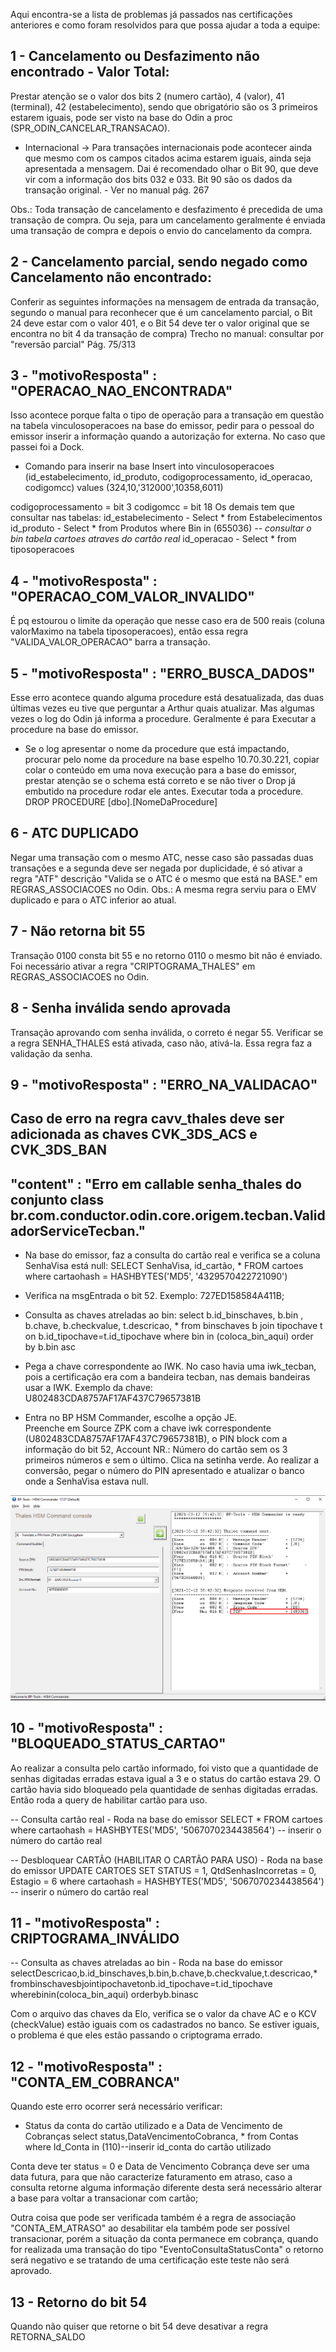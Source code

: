 Aqui encontra-se a lista de problemas já passados nas certificações anteriores e como foram resolvidos para que possa ajudar a toda a equipe:

## 1 - Cancelamento ou Desfazimento não encontrado - Valor Total:
Prestar atenção se o valor dos bits 2 (numero cartão), 4 (valor), 41 (terminal), 42 (estabelecimento), sendo que obrigatório são os 3 primeiros estarem iguais, pode ser visto na base do Odin a proc (SPR_ODIN_CANCELAR_TRANSACAO).

* Internacional
-> Para transações internacionais pode acontecer ainda que mesmo com os campos citados acima estarem iguais, ainda seja apresentada a mensagem. Dai é recomendado olhar o Bit 90, que deve vir com a informação dos bits 032 e 033. Bit 90 são os dados da transação original. - Ver no manual pág. 267

Obs.: Toda transação de cancelamento e desfazimento é precedida de uma transação de compra. Ou seja, para um cancelamento geralmente é enviada uma transação de compra e depois o envio do cancelamento da compra.


## 2 - Cancelamento parcial, sendo negado como Cancelamento não encontrado:

Conferir as seguintes informações na mensagem de entrada da transação, segundo o manual para reconhecer que é um cancelamento parcial, o Bit 24 deve estar com o valor 401, e o Bit 54 deve ter o valor original que se encontra no bit 4 da transação de compra)
Trecho no manual: consultar por "reversão parcial" Pág. 75/313


## 3 - "motivoResposta" : "OPERACAO_NAO_ENCONTRADA"

Isso acontece porque falta o tipo de operação para a transação em questão na tabela vinculosoperacoes na base do emissor, pedir para o pessoal do emissor inserir a informação quando a autorização for externa. No caso que passei foi a Dock.

* Comando para inserir na base
Insert into vinculosoperacoes (id_estabelecimento, id_produto, codigoprocessamento, id_operacao, codigomcc) values (324,10,'312000',10358,6011)

codigoprocessamento = bit 3
codigomcc = bit 18
Os demais tem que consultar nas tabelas:
id_estabelecimento - Select * from Estabelecimentos
id_produto - Select * from Produtos where Bin in (655036)  _-- consultar o bin tabela cartoes atraves do cartão real_
id_operacao - Select * from tiposoperacoes


## 4 - "motivoResposta" : "OPERACAO_COM_VALOR_INVALIDO"

É pq estourou o limite da operação que nesse caso era de 500 reais (coluna valorMaximo na tabela tiposoperacoes), então essa regra "VALIDA_VALOR_OPERACAO" barra a transação.


## 5 - "motivoResposta" : "ERRO_BUSCA_DADOS"

Esse erro acontece quando alguma procedure está desatualizada, das duas últimas vezes eu tive que perguntar a Arthur quais atualizar. Mas algumas vezes o log do Odin já informa a procedure. Geralmente é para Executar a procedure na base do emissor.
* Se o log apresentar o nome da procedure que está impactando, procurar pelo nome da procedure na base espelho 10.70.30.221, copiar colar o conteúdo em uma nova execução para a base do emissor, prestar atenção se o schema está correto e se não tiver o Drop já embutido na procedure rodar ele antes. Executar toda a procedure.
DROP PROCEDURE [dbo].[NomeDaProcedure]


## 6 - ATC DUPLICADO 

Negar uma transação com o mesmo ATC, nesse caso são passadas duas transações e a segunda deve ser negada por duplicidade, é só ativar a regra "ATF" descrição "Valida se o ATC é o mesmo que está na BASE." em REGRAS_ASSOCIACOES no Odin. Obs.: A mesma regra serviu para o EMV duplicado e para o ATC inferior ao atual.


## 7 - Não retorna bit 55

Transação 0100 consta bit 55 e no retorno 0110 o mesmo bit não é enviado.
Foi necessário ativar a regra "CRIPTOGRAMA_THALES" em REGRAS_ASSOCIACOES no Odin.

## 8 - Senha inválida sendo aprovada

Transação aprovando com senha inválida, o correto é negar 55.
Verificar se a regra SENHA_THALES está ativada, caso não, ativá-la. Essa regra faz a validação da senha.

## 9 - "motivoResposta" : "ERRO_NA_VALIDACAO"

## Caso de erro na regra cavv_thales deve ser adicionada as chaves CVK_3DS_ACS e CVK_3DS_BAN


## "content" : "Erro em callable senha_thales do conjunto class br.com.conductor.odin.core.origem.tecban.ValidadorServiceTecban."

- Na base do emissor, faz a consulta do cartão real e verifica se a coluna SenhaVisa está null:
SELECT SenhaVisa, id_cartão, * FROM cartoes where cartaohash = HASHBYTES('MD5', '4329570422721090')

- Verifica na msgEntrada o bit 52. Exemplo: 727ED158584A411B;

- Consulta as chaves atreladas ao bin:
select b.id_binschaves, b.bin , b.chave, b.checkvalue, t.descricao, *
from binschaves b join tipochave t on b.id_tipochave=t.id_tipochave
where bin in (coloca_bin_aqui)
order by b.bin asc

- Pega a chave correspondente ao IWK. No caso havia uma iwk_tecban, pois a certificação era com a bandeira tecban, nas demais bandeiras usar a IWK. Exemplo da chave: U802483CDA8757AF17AF437C79657381B

- Entra no BP HSM Commander, escolhe a opção JE.  
Preenche em Source ZPK com a chave iwk correspondente (U802483CDA8757AF17AF437C79657381B), o PIN block  com a informação do bit 52, Account NR.: Número do cartão sem os 3 primeiros números e sem o último. Clica na setinha verde.
Ao realizar a conversão, pegar o número do PIN apresentado e atualizar o banco onde a SenhaVisa estava null.


![HSM Commander.png](/.attachments/HSM%20Commander-ce016052-722d-4a29-9508-6ac9baefa676.png)



## 10 - "motivoResposta" : "BLOQUEADO_STATUS_CARTAO"
Ao realizar a consulta pelo cartão informado, foi visto que a quantidade de senhas digitadas erradas estava igual a 3 e o status do cartão estava 29. O cartão havia sido bloqueado pela quantidade de senhas digitadas erradas. Então roda a query de habilitar cartão para uso.

-- Consulta cartão real - Roda na base do emissor
SELECT * FROM cartoes where cartaohash = HASHBYTES('MD5', '5067070234438564') -- inserir o número do cartão real

-- Desbloquear CARTÃO  (HABILITAR O CARTÃO PARA USO) - Roda na base do emissor
UPDATE CARTOES SET STATUS = 1, QtdSenhasIncorretas = 0, Estagio = 6
     where cartaohash = HASHBYTES('MD5', '5067070234438564') -- inserir o número do cartão real

## 11 - "motivoResposta" : CRIPTOGRAMA_INVÁLIDO
-- Consulta as chaves atreladas ao bin - Roda na base do emissor
selectDescricao,b.id_binschaves,b.bin,b.chave,b.checkvalue,t.descricao,*
frombinschavesbjointipochavetonb.id_tipochave=t.id_tipochave
wherebinin(coloca_bin_aqui)
orderbyb.binasc

Com o arquivo das chaves da Elo, verifica se o valor da chave AC e o KCV (checkValue) estão iguais com os cadastrados no banco. Se estiver iguais, o problema é que eles estão passando o criptograma errado.

## 12 - "motivoResposta" : "CONTA_EM_COBRANCA"

Quando este erro ocorrer será necessário verificar:
- Status da conta do cartão utilizado e a Data de Vencimento de Cobranças
select status,DataVencimentoCobranca, * from Contas where Id_Conta in (110)--inserir id_conta do cartão utilizado

Conta deve ter status = 0 e Data de Vencimento Cobrança deve ser uma data futura, para que não caracterize faturamento em atraso, caso a consulta retorne alguma informação diferente desta será necessário alterar a base para voltar a transacionar com cartão;

Outra coisa que pode ser verificada também é a regra de associação "CONTA_EM_ATRASO" ao desabilitar ela também pode ser possível transacionar, porém a situação da conta permanece em cobrança, quando for realizada uma transação do tipo "EventoConsultaStatusConta" o retorno será negativo e se tratando de uma certificação este teste não será aprovado. 

## 13 - Retorno do bit 54

Quando não quiser que retorne o bit 54 deve desativar a regra RETORNA_SALDO